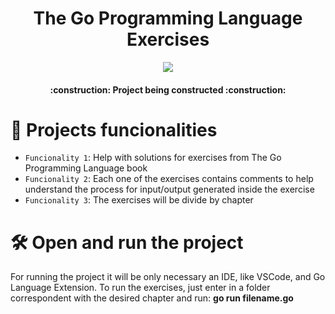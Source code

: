 <h1 align="center"> The Go Programming Language Exercises </h1>

<p align="center">
<img src="http://img.shields.io/static/v1?label=STATUS&message=IN%20PROGRESS&color=GREEN&style=for-the-badge"/>
</p>

<h4 align="center"> 
    :construction:  Project being constructed  :construction:
</h4>

# :hammer: Projects funcionalities

- `Funcionality 1`: Help with solutions for exercises from The Go Programming Language book
- `Funcionality 2`: Each one of the exercises contains comments to help understand the process for input/output generated inside the exercise
- `Funcionality 3`: The exercises will be divide by chapter 


# 🛠️ Open and run the project

<p>
For running the project it will be only necessary an IDE, like VSCode, and Go Language Extension. To run the exercises, just enter in a folder correspondent with the desired chapter and run: <b>go run filename.go</b>
</p>
